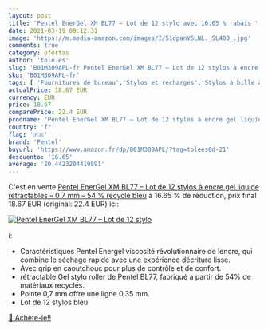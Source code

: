```yaml
---
layout: post
title: 'Pentel EnerGel XM BL77 – Lot de 12 stylo avec 16.65 % rabais '
date: 2021-03-19 09:12:31
image: 'https://m.media-amazon.com/images/I/51dpanV5LNL._SL400_.jpg'
comments: true
category: ofertas
author: 'tole.es'
slug: 'B01M309APL-fr Pentel EnerGel XM BL77 – Lot de 12 stylos à encre gel...'
sku: 'B01M309APL-fr'
tags: [ 'Fournitures de bureau','Stylos et recharges','Stylos à bille à encre gel','pentel','Écriture', ]
actualPrice: 18.67 EUR
currency: EUR
price: 18.67
comparePrice: 22.4 EUR
prodname: 'Pentel EnerGel XM BL77 – Lot de 12 stylos à encre gel liquide rétractables – 0 7 mm – 54 % recyclé bleu'
country: 'fr'
flag: '🇫🇷'
brand: 'Pentel'
buyurl: 'https://www.amazon.fr/dp/B01M309APL/?tag=tolees0d-21'
descuento: '16.65'
average: '20.4423204419891'
---
```


C'est en vente [Pentel EnerGel XM BL77 – Lot de 12 stylos à encre gel liquide rétractables – 0 7 mm – 54 % recyclé bleu](https://www.amazon.fr/dp/B01M309APL/?tag=tolees0d-21)  à  16.65 % de réduction, prix final  18.67 EUR (original: 22.4 EUR) ici:

[![Pentel EnerGel XM BL77 – Lot de 12 stylo](https://m.media-amazon.com/images/I/51dpanV5LNL._SL400_.jpg)](https://www.amazon.fr/dp/B01M309APL/?tag=tolees0d-21)

ℹ️:

- Caractéristiques Pentel Energel viscosité révolutionnaire de lencre, qui combine le séchage rapide avec une expérience décriture lisse.
- Avec grip en caoutchouc pour plus de contrôle et de confort.
- rétractable Gel stylo roller de Pentel BL77, fabriqué à partir de 54% de matériaux recyclés.
- Pointe 0,7 mm offre une ligne 0,35 mm.
- Lot de 12 stylos bleu

[🛒 Achète-le!!](https://www.amazon.fr/dp/B01M309APL/?tag=tolees0d-21)

